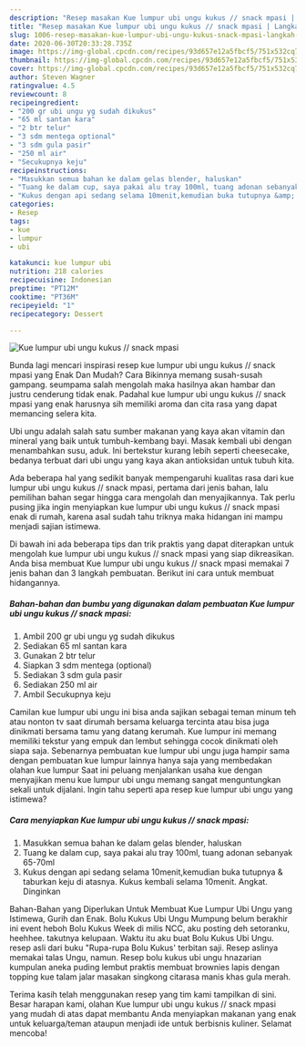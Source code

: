 ```yaml
---
description: "Resep masakan Kue lumpur ubi ungu kukus // snack mpasi | Langkah Membuat Kue lumpur ubi ungu kukus // snack mpasi Yang Enak Banget"
title: "Resep masakan Kue lumpur ubi ungu kukus // snack mpasi | Langkah Membuat Kue lumpur ubi ungu kukus // snack mpasi Yang Enak Banget"
slug: 1006-resep-masakan-kue-lumpur-ubi-ungu-kukus-snack-mpasi-langkah-membuat-kue-lumpur-ubi-ungu-kukus-snack-mpasi-yang-enak-banget
date: 2020-06-30T20:33:28.735Z
image: https://img-global.cpcdn.com/recipes/93d657e12a5fbcf5/751x532cq70/kue-lumpur-ubi-ungu-kukus-snack-mpasi-foto-resep-utama.jpg
thumbnail: https://img-global.cpcdn.com/recipes/93d657e12a5fbcf5/751x532cq70/kue-lumpur-ubi-ungu-kukus-snack-mpasi-foto-resep-utama.jpg
cover: https://img-global.cpcdn.com/recipes/93d657e12a5fbcf5/751x532cq70/kue-lumpur-ubi-ungu-kukus-snack-mpasi-foto-resep-utama.jpg
author: Steven Wagner
ratingvalue: 4.5
reviewcount: 8
recipeingredient:
- "200 gr ubi ungu yg sudah dikukus"
- "65 ml santan kara"
- "2 btr telur"
- "3 sdm mentega optional"
- "3 sdm gula pasir"
- "250 ml air"
- "Secukupnya keju"
recipeinstructions:
- "Masukkan semua bahan ke dalam gelas blender, haluskan"
- "Tuang ke dalam cup, saya pakai alu tray 100ml, tuang adonan sebanyak 65-70ml"
- "Kukus dengan api sedang selama 10menit,kemudian buka tutupnya &amp; taburkan keju di atasnya. Kukus kembali selama 10menit. Angkat. Dinginkan"
categories:
- Resep
tags:
- kue
- lumpur
- ubi

katakunci: kue lumpur ubi 
nutrition: 218 calories
recipecuisine: Indonesian
preptime: "PT12M"
cooktime: "PT36M"
recipeyield: "1"
recipecategory: Dessert

---
```



![Kue lumpur ubi ungu kukus // snack mpasi](https://img-global.cpcdn.com/recipes/93d657e12a5fbcf5/751x532cq70/kue-lumpur-ubi-ungu-kukus-snack-mpasi-foto-resep-utama.jpg)

Bunda lagi mencari inspirasi resep kue lumpur ubi ungu kukus // snack mpasi yang Enak Dan Mudah? Cara Bikinnya memang susah-susah gampang. seumpama salah mengolah maka hasilnya akan hambar dan justru cenderung tidak enak. Padahal kue lumpur ubi ungu kukus // snack mpasi yang enak harusnya sih memiliki aroma dan cita rasa yang dapat memancing selera kita.

Ubi ungu adalah salah satu sumber makanan yang kaya akan vitamin dan mineral yang baik untuk tumbuh-kembang bayi. Masak kembali ubi dengan menambahkan susu, aduk. Ini bertekstur kurang lebih seperti cheesecake, bedanya terbuat dari ubi ungu yang kaya akan antioksidan untuk tubuh kita.

Ada beberapa hal yang sedikit banyak mempengaruhi kualitas rasa dari kue lumpur ubi ungu kukus // snack mpasi, pertama dari jenis bahan, lalu pemilihan bahan segar hingga cara mengolah dan menyajikannya. Tak perlu pusing jika ingin menyiapkan kue lumpur ubi ungu kukus // snack mpasi enak di rumah, karena asal sudah tahu triknya maka hidangan ini mampu menjadi sajian istimewa.


Di bawah ini ada beberapa tips dan trik praktis yang dapat diterapkan untuk mengolah kue lumpur ubi ungu kukus // snack mpasi yang siap dikreasikan. Anda bisa membuat Kue lumpur ubi ungu kukus // snack mpasi memakai 7 jenis bahan dan 3 langkah pembuatan. Berikut ini cara untuk membuat hidangannya.

<!--inarticleads1-->

##### Bahan-bahan dan bumbu yang digunakan dalam pembuatan Kue lumpur ubi ungu kukus // snack mpasi:

1. Ambil 200 gr ubi ungu yg sudah dikukus
1. Sediakan 65 ml santan kara
1. Gunakan 2 btr telur
1. Siapkan 3 sdm mentega (optional)
1. Sediakan 3 sdm gula pasir
1. Sediakan 250 ml air
1. Ambil Secukupnya keju


Camilan kue lumpur ubi ungu ini bisa anda sajikan sebagai teman minum teh atau nonton tv saat dirumah bersama keluarga tercinta atau bisa juga dinikmati bersama tamu yang datang kerumah. Kue lumpur ini memang memiliki tekstur yang empuk dan lembut sehingga cocok dinikmati oleh siapa saja. Sebenarnya pembuatan kue lumpur ubi ungu juga hampir sama dengan pembuatan kue lumpur lainnya hanya saja yang membedakan olahan kue lumpur Saat ini peluang menjalankan usaha kue dengan menyajikan menu kue lumpur ubi ungu memang sangat menguntungkan sekali untuk dijalani. Ingin tahu seperti apa resep kue lumpur ubi ungu yang istimewa? 

<!--inarticleads2-->

##### Cara menyiapkan Kue lumpur ubi ungu kukus // snack mpasi:

1. Masukkan semua bahan ke dalam gelas blender, haluskan
1. Tuang ke dalam cup, saya pakai alu tray 100ml, tuang adonan sebanyak 65-70ml
1. Kukus dengan api sedang selama 10menit,kemudian buka tutupnya &amp; taburkan keju di atasnya. Kukus kembali selama 10menit. Angkat. Dinginkan


Bahan-Bahan yang Diperlukan Untuk Membuat Kue Lumpur Ubi Ungu yang Istimewa, Gurih dan Enak. Bolu Kukus Ubi Ungu Mumpung belum berakhir ini event heboh Bolu Kukus Week di milis NCC, aku posting deh setoranku, heehhee. takutnya kelupaan. Waktu itu aku buat Bolu Kukus Ubi Ungu. resep asli dari buku &#34;Rupa-rupa Bolu Kukus&#39; terbitan saji. Resep aslinya memakai talas Ungu, namun. Resep bolu kukus ubi ungu hnazarian kumpulan aneka puding lembut praktis membuat brownies lapis dengan topping kue talam jalar masakan singkong citarasa manis khas gula merah. 

Terima kasih telah menggunakan resep yang tim kami tampilkan di sini. Besar harapan kami, olahan Kue lumpur ubi ungu kukus // snack mpasi yang mudah di atas dapat membantu Anda menyiapkan makanan yang enak untuk keluarga/teman ataupun menjadi ide untuk berbisnis kuliner. Selamat mencoba!
